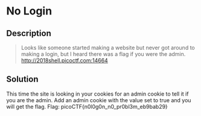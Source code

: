 # No Login
## Description
>Looks like someone started making a website but never got around to making a login, but I heard there was a flag if you were the admin. http://2018shell.picoctf.com:14664
## Solution
This time the site is looking in your cookies for an admin cookie to tell it if
you are the admin. Add an admin cookie with the value set to true and you will
get the flag. Flag: picoCTF{n0l0g0n_n0_pr0bl3m_eb9bab29}
